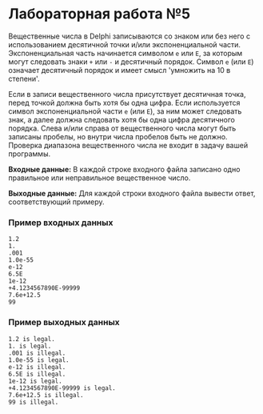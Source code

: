 # Лабораторная работа №5
Вещественные числа в Delphi записываются со знаком или без него с использованием десятичной точки и/или экспоненциальной
части. Экспоненциальная часть начинается символом `е` или `Е`, за которым могут следовать знаки `+` или `-` и десятичный
порядок. Символ `е` (или `Е`) означает десятичный порядок и имеет смысл 'умножить на 10 в степени'.

Если в записи вещественного числа присутствует десятичная точка, перед точкой должна быть хотя бы одна цифра. Если
используется символ экспоненциальной части `е` (или `Е`), за ним может следовать знак, а далее должна следовать хотя бы
одна цифра десятичного порядка. Слева и/или справа от вещественного числа могут быть записаны пробелы, но внутри числа
пробелов быть не должно. Проверка диапазона вещественного числа не входит в задачу вашей программы.

**Входные данные:** В каждой строке входного файла записано одно правильное или неправильное вещественное число.

**Выходные данные:** Для каждой строки входного файла вывести ответ, соответствующий примеру.

### Пример входных данных
```
1.2
1.
.001
1.0e-55
e-12
6.5E
1e-12
+4.1234567890E-99999
7.6e+12.5
99
```

### Пример выходных данных
```
1.2 is legal.
1. is legal.
.001 is illegal.
1.0e-55 is legal.
e-12 is illegal.
6.5E is illegal.
1e-12 is legal.
+4.1234567890E-99999 is legal.
7.6e+12.5 is illegal.
99 is illegal.
```